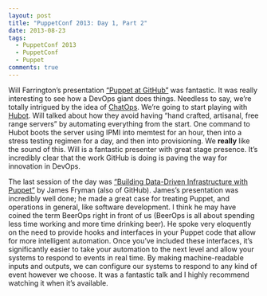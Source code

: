 ```yaml
---
layout: post
title: "PuppetConf 2013: Day 1, Part 2"
date: 2013-08-23
tags:
  - PuppetConf 2013
  - PuppetConf
  - Puppet
comments: true
---
```


Will Farrington’s presentation [“Puppet at GitHub”](http://sched.co/16C6ffa) was fantastic. It was really interesting to see how a DevOps giant does things. Needless to say, we’re totally intrigued by the idea of [ChatOps](https://speakerdeck.com/jnewland/chatops-at-github). We’re going to start playing with [Hubot](http://hubot.github.com/). Will talked about how they avoid having “hand crafted, artisanal, free range servers” by automating everything from the start. One command to Hubot boots the server using IPMI into memtest for an hour, then into a stress testing regimen for a day, and then into provisioning. We **really** like the sound of this. Will is a fantastic presenter with great stage presence. It’s incredibly clear that the work GitHub is doing is paving the way for innovation in DevOps.

The last session of the day was [“Building Data-Driven Infrastructure with Puppet”](http://sched.co/1bjQ7lB) by James Fryman (also of GitHub). James’s presentation was incredibly well done; he made a great case for treating Puppet, and operations in general, like software development. I think he may have coined the term BeerOps right in front of us (BeerOps is all about spending less time working and more time drinking beer). He spoke very eloquently on the need to provide hooks and interfaces in your Puppet code that allow for more intelligent automation. Once you’ve included these interfaces, it’s significantly easier to take your automation to the next level and allow your systems to respond to events in real time. By making machine-readable inputs and outputs, we can configure our systems to respond to any kind of event however we choose. It was a fantastic talk and I highly recommend watching it when it’s available.
